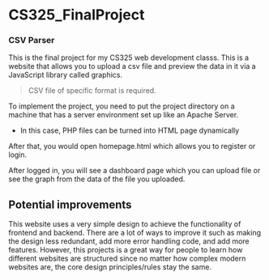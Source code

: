 # CS325_FinalProject
### CSV Parser
This is the final project for my CS325 web development classs. This is a website that allows you to upload a csv file and preview the data in it via a JavaScript library called graphics. 

>CSV file of specific format is required.

To implement the project, you need to put the project directory on a machine that has a server environment set up like an Apache Server.
- In this case, PHP files can be turned into HTML page dynamically

After that, you would open homepage.html which allows you to register or login.

After logged in, you will see a dashboard page which you can upload file or see the graph from the data of the file you uploaded.

## Potential improvements
This website uses a very simple design to achieve the functionality of frontend and backend. 
There are a lot of ways to improve it such as making the design less redundant, add more error handling code, and add more features. 
However, this projects is a great way for people to learn how different websites are structured since no matter how complex modern websites are, the core design principles/rules stay the same.
